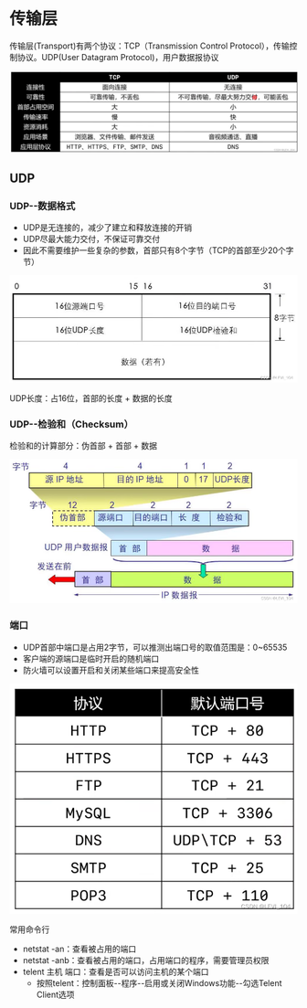# 传输层

传输层(Transport)有两个协议：TCP（Transmission Control Protocol），传输控制协议。UDP(User Datagram Protocol)，用户数据报协议

![](imags/4.6.png)

##  UDP

### UDP--数据格式

- UDP是无连接的，减少了建立和释放连接的开销
- UDP尽最大能力交付，不保证可靠交付
- 因此不需要维护一些复杂的参数，首部只有8个字节（TCP的首部至少20个字节）

![](imags/4.7.png)

 UDP长度：占16位，首部的长度 + 数据的长度

### UDP--检验和（Checksum）

检验和的计算部分：伪首部 + 首部 + 数据 

![](imags/4.8.png)

### 端口

- UDP首部中端口是占用2字节，可以推测出端口号的取值范围是：0~65535
- 客户端的源端口是临时开启的随机端口
- 防火墙可以设置开启和关闭某些端口来提高安全性

![](imags/4.9.png)

 常用命令行

- netstat -an：查看被占用的端口
- netstat -anb：查看被占用的端口，占用端口的程序，需要管理员权限
- telent 主机 端口：查看是否可以访问主机的某个端口 
  - 按照telent：控制面板--程序--启用或关闭Windows功能--勾选Telent Client选项